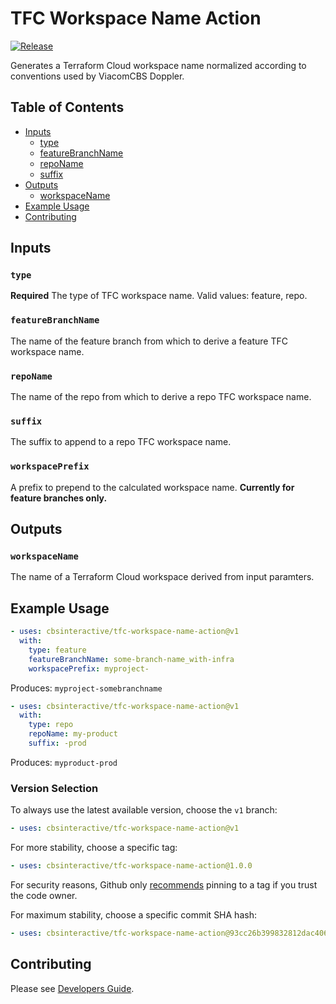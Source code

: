 # TFC Workspace Name Action

[![Release][release-badge]][releases]

Generates a Terraform Cloud workspace name normalized according to conventions used by ViacomCBS Doppler.

## Table of Contents

- [Inputs](#inputs)
  - [type](#type)
  - [featureBranchName](#featurebranchname)
  - [repoName](#reponame)
  - [suffix](#suffix)
- [Outputs](#outputs)
  - [workspaceName](#workspacename)
- [Example Usage](#example-usage)
- [Contributing](#contributing)

## Inputs

### `type`

**Required** The type of TFC workspace name. Valid values: feature, repo.

### `featureBranchName`

The name of the feature branch from which to derive a feature TFC workspace name.

### `repoName`

The name of the repo from which to derive a repo TFC workspace name.

### `suffix`

The suffix to append to a repo TFC workspace name.

### `workspacePrefix`

A prefix to prepend to the calculated workspace name. **Currently for feature branches only.**

## Outputs

### `workspaceName`

The name of a Terraform Cloud workspace derived from input paramters.

## Example Usage

```yaml
- uses: cbsinteractive/tfc-workspace-name-action@v1
  with:
    type: feature
    featureBranchName: some-branch-name_with-infra
    workspacePrefix: myproject-
```

Produces: `myproject-somebranchname`

```yaml
- uses: cbsinteractive/tfc-workspace-name-action@v1
  with:
    type: repo
    repoName: my-product
    suffix: -prod
```

Produces: `myproduct-prod`

### Version Selection

To always use the latest available version, choose the `v1` branch:

```yaml
- uses: cbsinteractive/tfc-workspace-name-action@v1
```

For more stability, choose a specific tag:

```yaml
- uses: cbsinteractive/tfc-workspace-name-action@1.0.0
```

For security reasons, Github only [recommends][security-recommendation-url] pinning to a tag if you trust the code owner.

For maximum stability, choose a specific commit SHA hash:

```yaml
- uses: cbsinteractive/tfc-workspace-name-action@93cc26b399832812dac406b26090080664b5d1eb
```

## Contributing

Please see [Developers Guide](DEVELOPERS.md).

[release-badge]: https://github.com/cbsinteractive/tfc-workspace-name-action/actions/workflows/release.yml/badge.svg
[releases]: https://github.com/cbsinteractive/tfc-workspace-name-action/releases
[security-recommendation-url]: https://docs.github.com/en/actions/learn-github-actions/security-hardening-for-github-actions#using-third-party-actions
